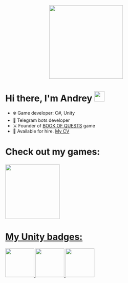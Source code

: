 <div align="center">
  <img src="https://media0.giphy.com/media/hiJ9ypGI5tIKdwKoK2/giphy.gif?cid=ecf05e478j2hjeu5h82t25tn5awni6g997rn5fyusl5vk90k&ep=v1_stickers_search&rid=giphy.gif&ct=s" width="230" />
</div>
<h1 align="left">Hi there, I'm Andrey 
<img src="https://github.com/blackcater/blackcater/raw/main/images/Hi.gif" height="32" width="32"/></h1>
<ul>
 <li>❄️ Game developer: C#, Unity</li>
 <li>🤖 Telegram bots developer</li>
 <li>⚔️ Founder of <a href="https://t.me/book_of_quests_bot">BOOK OF QUESTS</a> game</li>
 <li>🎯 Available for hire. <a href="[https://github.com/thelightone/thelightone/blob/main/A.Nesterov%20CV%20(en).pdf](https://github.com/thelightone/thelightone/blob/main/10.23%20CV%20Nesterov.pdf)">My CV</a></li>
</ul>

<h1 align="left">Check out my games:
</h1>
<h3 align="left">
  <a href=https://play.unity.com/u/ANesterov>
    <img src="https://pixelartmaker-data-78746291193.nyc3.digitaloceanspaces.com/image/503924d3945d80e.png" width="170"/></h3>
<h1 align="left">My Unity badges: 
</h1>
<div id="badges" align="left">
    <a href="https://www.credly.com/earner/earned/badge/0d96454c-161a-4507-a99a-7d7e1520390d">
    <img src="https://images.credly.com/size/680x680/images/2ebece18-451f-4f69-868a-9b5edac57567/image.png" width="90"/>
  </a>
   <a href="https://www.credly.com/earner/earned/badge/0d96454c-161a-4507-a99a-7d7e1520390d">
    <img src="https://images.credly.com/size/680x680/images/24c48b7e-6c7b-4763-91e7-379565ba4e42/image.png" width="90"/>
  </a>
  <a href="https://www.credly.com/earner/earned/badge/0d96454c-161a-4507-a99a-7d7e1520390d">
    <img src="https://images.credly.com/size/680x680/images/03d1c2f6-6182-49bd-b5af-2ef6d28b5383/image.png" width="90"/>
  </a>
</div>
